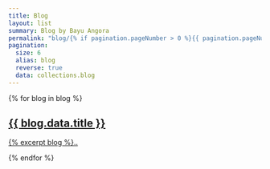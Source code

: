 ```yaml
---
title: Blog
layout: list
summary: Blog by Bayu Angora
permalink: "blog/{% if pagination.pageNumber > 0 %}{{ pagination.pageNumber | plus: 1 }}{% endif %}/index.html"
pagination:
  size: 6
  alias: blog
  reverse: true
  data: collections.blog
---
```


{% for blog in blog %}
<article class="box">
<a href="{{ site.baseurl }}{{ blog.data.title | slug }}/">
<div class="title">
<h2>{{ blog.data.title }}</h2>
</div>
<div class="content">
<p>
{% excerpt blog %}..
</p>
</div>
</a>
</article>
{% endfor %}
